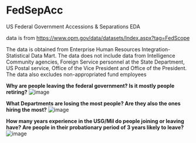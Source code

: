 # FedSepAcc
US Federal Government Accessions &amp; Separations EDA

data is from https://www.opm.gov/data/datasets/Index.aspx?tag=FedScope



The data is obtained from Enterprise Human Resources Integration-Statistical Data Mart. The data does not include data from Intelligence Community agencies, Foreign Service personnel at the State Department, US Postal service, Office of the Vice President and Office of the President. The data also excludes  non-appropriated fund employees



<b>Why are people leaving the federal government? Is it mostly people retiring?</b>
![image](https://github.com/jpierce0123/FedSepAcc/assets/149446202/9a7d6d0f-bd57-42a9-b747-500d58f4edb2)

<b>What Departments are losing the most people? Are they also the ones hiring the most?</b>
![image](https://github.com/jpierce0123/FedSepAcc/assets/149446202/d9ed7fdf-4e38-4e6c-9b61-7e695e7d6cdb)

<b>How many years experience in the USG/Mil do people joining or leaving have?
Are people in their probationary period of 3 years likely to leave?</b>
![image](https://github.com/jpierce0123/FedSepAcc/assets/149446202/a8183f21-a5ab-41dc-bb60-87a5dea0cfba)
